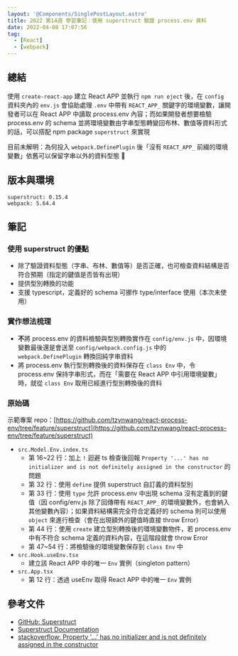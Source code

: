 ```yaml
---
layout: '@Components/SinglePostLayout.astro'
title: 2022 第14週 學習筆記：使用 superstruct 驗證 process.env 資料
date: 2022-04-08 17:07:56
tag:
  - [React]
  - [webpack]
---
```


## 總結

使用 `create-react-app` 建立 React APP 並執行 `npm run eject` 後，在 `config` 資料夾內的 `env.js` 會協助處理 `.env` 中帶有 `REACT_APP_` 關鍵字的環境變數，讓開發者可以在 React APP 中讀取 process.env 內容；而如果開發者想要檢驗 process.env 的 schema 並將環境變數由字串型態轉變回布林、數值等資料形式的話，可以搭配 npm package `superstruct` 來實現

目前未解明：為何投入 `webpack.DefinePlugin` 後「沒有 `REACT_APP_` 前綴的環境變數」依舊可以保留字串以外的資料型態 🤔

## 版本與環境

```
superstruct: 0.15.4
webpack: 5.64.4
```

## 筆記

### 使用 superstruct 的優點

- 除了驗證資料型態（字串、布林、數值等）是否正確，也可檢查資料結構是否符合預期（指定的鍵值是否皆有出現）
- 提供型別轉換的功能
- 支援 typescript，定義好的 schema 可挪作 type/interface 使用（本次未使用）

### 實作想法梳理

- **不**將 process.env 的資料檢驗與型別轉換實作在 `config/env.js` 中，因環境變數最後還是會送至 `config/webpack.config.js` 中的 `webpack.DefinePlugin` 轉換回純字串資料
- 將 process.env 執行型別轉換後的資料保存在 `class Env` 中，令 process.env 保持字串形式，而在「需要在 React APP 中引用環境變數」時，就從 `class Env` 取用已經進行型別轉換後的資料

### 原始碼

<script src="https://gist.github.com/tzynwang/02bc3b826d291932f2e322ef5b7b0b29.js"></script>

示範專案 repo：[https://github.com/tzynwang/react-process-env/tree/feature/superstruct](https://github.com/tzynwang/react-process-env/tree/feature/superstruct)

- `src.Model.Env.index.ts`
  - 第 16~22 行：加上 `!` 迴避 ts 檢查後回報 `Property '...' has no initializer and is not definitely assigned in the constructor` 的問題
  - 第 32 行：使用 `define` 提供 superstruct 自訂義的資料型別
  - 第 33 行：使用 `type` 允許 process.env 中出現 schema 沒有定義到的鍵值（因 config/env.js 除了回傳帶有 `REACT_APP_` 的環境變數外，也會納入其他變數內容）；如果資料結構需完全符合定義好的 schema 則可以使用 `object` 來進行檢查（會在出現額外的鍵值時直接 throw Error）
  - 第 44 行：使用 `create` 建立型別轉換後的環境變數物件，若 process.env 中有不符合 schema 定義的資料內容，在這階段就會 throw Error
  - 第 47~54 行：將檢驗後的環境變數保存到 `class Env` 中
- `src.Hook.useEnv.tsx`
  - 建立該 React APP 中的唯一 `Env` 實例（singleton pattern）
- `src.App.tsx`
  - 第 12 行：透過 useEnv 取得 React APP 中的唯一 `Env` 實例

## 參考文件

- [GitHub: Superstruct](https://github.com/ianstormtaylor/superstruct#readme)
- [Superstruct Documentation](https://docs.superstructjs.org/)
- [stackoverflow: Property '...' has no initializer and is not definitely assigned in the constructor](https://stackoverflow.com/questions/49699067/property-has-no-initializer-and-is-not-definitely-assigned-in-the-construc)
